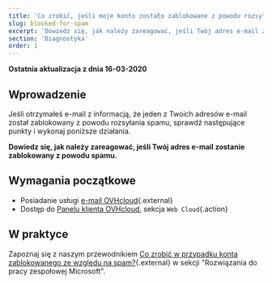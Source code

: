 ```yaml
---
title: 'Co zrobić, jeśli moje konto zostało zablokowane z powodu rozsyłania spamu?'
slug: blocked-for-spam
excerpt: 'Dowiedz się, jak należy zareagować, jeśli Twój adres e-mail zostanie zablokowany z powodu spamu'
section: 'Diagnostyka'
order: 1
---
```


**Ostatnia aktualizacja z dnia 16-03-2020**

## Wprowadzenie

Jeśli otrzymałeś e-mail z informacją, że jeden z Twoich adresów e-mail został zablokowany z powodu rozsyłania spamu, sprawdź następujące punkty i wykonaj poniższe działania.

**Dowiedz się, jak należy zareagować, jeśli Twój adres e-mail zostanie zablokowany z powodu spamu.**

## Wymagania początkowe

- Posiadanie usługi [e-mail OVHcloud](https://www.ovhcloud.com/pl/emails/){.external}
- Dostęp do [Panelu klienta OVHcloud](https://www.ovh.com/auth/?action=gotomanager&from=https://www.ovh.pl/&ovhSubsidiary=pl), sekcja `Web Cloud`{.action}

## W praktyce

Zapoznaj się z naszym przewodnikiem [Co zrobić w przypadku konta zablokowanego ze względu na spam?](https://docs.ovh.com/pt/microsoft-collaborative-solutions/blokada-za-spam){.external} w sekcji "Rozwiązania do pracy zespołowej Microsoft".
